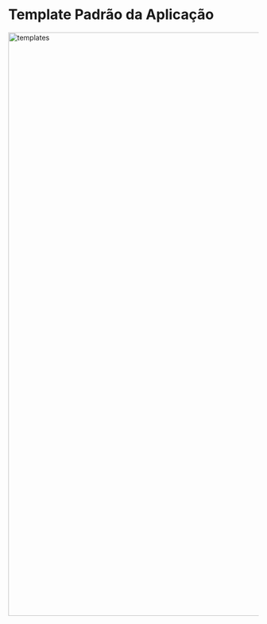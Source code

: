 # Template Padrão da Aplicação

<img width="1176" alt="templates" src="https://github.com/ICEI-PUC-Minas-PMV-ADS/pmv-ads-2024-1-e3-proj-mov-t2-farmaonline/assets/89418479/52d7b7e5-6650-4fdd-8732-723f26bc6926">
